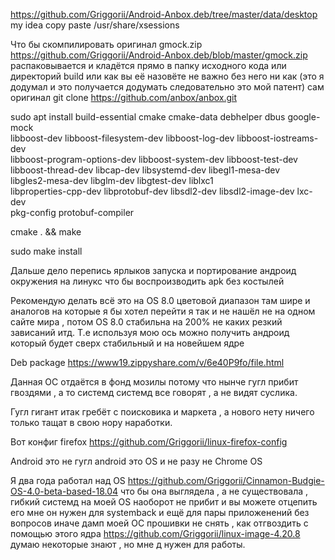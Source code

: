 https://github.com/Griggorii/Android-Anbox.deb/tree/master/data/desktop my idea copy paste /usr/share/xsessions

Что бы скомпилировать оригинал gmock.zip  https://github.com/Griggorii/Android-Anbox.deb/blob/master/gmock.zip распаковывается и кладётся прямо в папку исходного кода или директорий build или как вы её назовёте не важно без него ни как (это я додумал и это получается додумать следовательно это мой патент) сам оригинал git clone https://github.com/anbox/anbox.git 

sudo apt install build-essential cmake cmake-data debhelper dbus google-mock \
    libboost-dev libboost-filesystem-dev libboost-log-dev libboost-iostreams-dev \
    libboost-program-options-dev libboost-system-dev libboost-test-dev \
    libboost-thread-dev libcap-dev libsystemd-dev libegl1-mesa-dev \
    libgles2-mesa-dev libglm-dev libgtest-dev liblxc1 \
    libproperties-cpp-dev libprotobuf-dev libsdl2-dev libsdl2-image-dev lxc-dev \
    pkg-config protobuf-compiler 

cmake . && make 

sudo make install

Дальше дело перепись ярлыков запуска и портирование андроид окружения на линукс что бы воспроизводить apk без костылей

Рекомендую делать всё это на OS 8.0 цветовой диапазон там шире и аналогов на которые я бы хотел перейти я так и не нашёл не на одном сайте мира , потом OS 8.0 стабильна на 200% не каких резкий зависаний итд. Т.е используя мою ось можно получить андроид который будет сверх стабильный и на новейшем ядре

Deb package https://www19.zippyshare.com/v/6e40P9fo/file.html

Данная ОС отдаётся в фонд мозилы потому что нынче гугл прибит гвоздями , а то системд системд все говорят , а не видят суслика.

Гугл гигант итак гребёт с поисковика и маркета , а нового нету ничего только тащат в свою нору наработки.

Вот конфиг firefox https://github.com/Griggorii/linux-firefox-config

Android это не гугл android это OS и не разу не Chrome OS

Я два года работал над OS https://github.com/Griggorii/Cinnamon-Budgie-OS-4.0-beta-based-18.04 что бы она выглядела , а не существовала , гибкий системд на моей OS наоборот не прибит и вы можете отцепить его мне он нужен для systemback и ещё для пары приложенений без вопросов иначе дамп моей ОС прошивки не снять , как отгвоздить с помощью этого ядра https://github.com/Griggorii/linux-image-4.20.8 думаю некоторые знают , но мне д нужен для работы.


